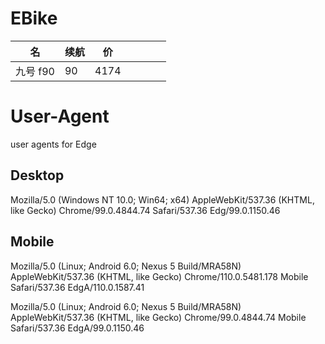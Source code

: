# EBike

|名|续航|价|||||
|-|-|-|-|-|-|-|
|九号 f90|90|4174|||||


# User-Agent
user agents for Edge

## Desktop
Mozilla/5.0 (Windows NT 10.0; Win64; x64) AppleWebKit/537.36 (KHTML, like Gecko) Chrome/99.0.4844.74 Safari/537.36 Edg/99.0.1150.46

## Mobile
Mozilla/5.0 (Linux; Android 6.0; Nexus 5 Build/MRA58N) AppleWebKit/537.36 (KHTML, like Gecko) Chrome/110.0.5481.178 Mobile Safari/537.36 EdgA/110.0.1587.41

Mozilla/5.0 (Linux; Android 6.0; Nexus 5 Build/MRA58N) AppleWebKit/537.36 (KHTML, like Gecko) Chrome/99.0.4844.74 Mobile Safari/537.36 EdgA/99.0.1150.46
